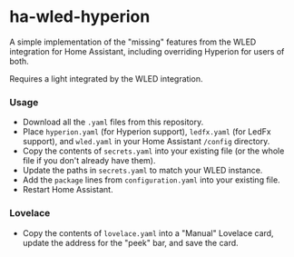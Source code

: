 # ha-wled-hyperion
A simple implementation of the "missing" features from the WLED integration for Home Assistant,
including overriding Hyperion for users of both.

Requires a light integrated by the WLED integration.

### Usage
 * Download all the `.yaml` files from this repository.
 * Place `hyperion.yaml` (for Hyperion support), `ledfx.yaml` (for LedFx support), and `wled.yaml` in your Home Assistant `/config` directory.
 * Copy the contents of `secrets.yaml` into your existing file (or the whole file if you don't already have them).
 * Update the paths in `secrets.yaml` to match your WLED instance.
 * Add the `package` lines from `configuration.yaml` into your existing file.
 * Restart Home Assistant.

### Lovelace
* Copy the contents of `lovelace.yaml` into a "Manual" Lovelace card, update the address for the "peek" bar, and save the card.